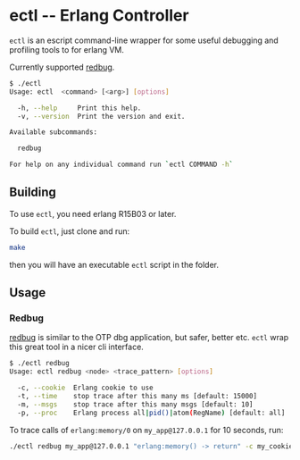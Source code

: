 ectl -- Erlang Controller
=================

`ectl` is an escript command-line wrapper for some useful debugging and profiling tools to for erlang VM.

Currently supported [redbug](https://github.com/massemanet/eper).

```bash
$ ./ectl
Usage: ectl  <command> [<arg>] [options]

  -h, --help	 Print this help.
  -v, --version  Print the version and exit.

Available subcommands:

  redbug

For help on any individual command run `ectl COMMAND -h`
```

## Building

To use `ectl`, you need erlang R15B03 or later.

To build `ectl`, just clone and run:

```bash
make
```

then you will have an executable `ectl` script in the folder.

## Usage

### Redbug

[redbug](https://github.com/massemanet/eper) is similar to the OTP dbg application, but safer, better etc. `ectl` wrap this great tool in a nicer cli interface.

```bash
$ ./ectl redbug
Usage: ectl redbug <node> <trace_pattern> [options]

  -c, --cookie  Erlang cookie to use
  -t, --time    stop trace after this many ms [default: 15000]
  -m, --msgs    stop trace after this many msgs [default: 10]
  -p, --proc    Erlang process all|pid()|atom(RegName) [default: all]
```

To trace calls of `erlang:memory/0` on `my_app@127.0.0.1` for 10 seconds, run:
```bash
./ectl redbug my_app@127.0.0.1 "erlang:memory() -> return" -c my_cookie -t 10000
```
